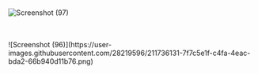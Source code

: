 <br>

![Screenshot (97)](https://user-images.githubusercontent.com/28219596/211736117-d9150dfe-2753-43d4-8f3b-8a3c903a5d03.png)

<br>
<br>
![Screenshot (96)](https://user-images.githubusercontent.com/28219596/211736131-7f7c5e1f-c4fa-4eac-bda2-66b940d11b76.png)
